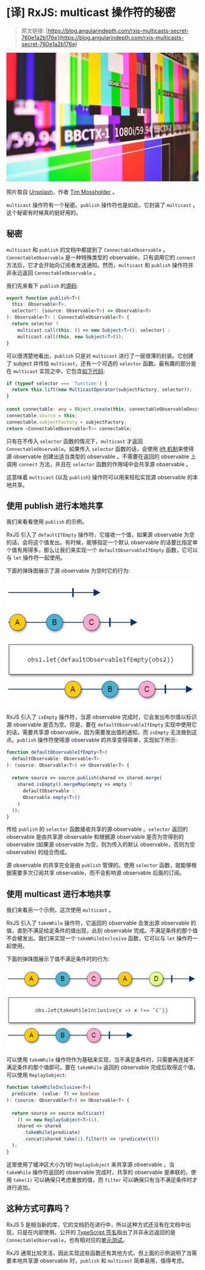 # [译] RxJS: multicast 操作符的秘密

> 原文链接: [https://blog.angularindepth.com/rxjs-multicasts-secret-760e1a2b176e](https://blog.angularindepth.com/rxjs-multicasts-secret-760e1a2b176e)

![Cover](../assets/The-Secret-Of-Multicast/header.jpeg)

照片取自 [Unsplash](https://unsplash.com/)，作者 [Tim Mossholder](https://unsplash.com/photos/oTjFWTHDRZQ) 。

`multicast` 操作符有一个秘密。`publish` 操作符也是如此，它封装了 `multicast` 。这个秘密有时候真的挺好用的。

## 秘密

`multicast` 和 `publish` 的文档中都提到了 `ConnectableObservable` 。`ConnectableObservable` 是一种特殊类型的 observable，只有调用它的 `connect` 方法后，它才会开始向订阅者发送通知。然而，`multicast` 和 `publish` 操作符并非永远返回 `ConnectableObservable` 。

我们先来看下 `publish` 的[源码](https://github.com/ReactiveX/rxjs/blob/5.4.3/src/operator/publish.ts#L24-L27):

```ts
export function publish<T>(
  this: Observable<T>,
  selector?: (source: Observable<T>) => Observable<T>
): Observable<T> | ConnectableObservable<T> {
  return selector ?
    multicast.call(this, () => new Subject<T>(), selector) :
    multicast.call(this, new Subject<T>());
}
```

可以很清楚地看出，`publish` 只是对 `multicast` 进行了一层很薄的封装。它创建了 subject 并传给 `multicast`，还有一个可选的 `selector` 函数。最有趣的部分是在 `multicast` 实现之中，它包含[如下代码](https://github.com/ReactiveX/rxjs/blob/5.4.3/src/operator/multicast.ts#L42-L50):

```ts
if (typeof selector === 'function') {
  return this.lift(new MulticastOperator(subjectFactory, selector));
}

const connectable: any = Object.create(this, connectableObservableDescriptor);
connectable.source = this;
connectable.subjectFactory = subjectFactory;
return <ConnectableObservable<T>> connectable;
```

只有在不传入 `selector` 函数的情况下，`multicast` 才返回 `ConnectableObservable`。如果传入 `selector` 函数的话，会使用 [lift 机制](https://github.com/ReactiveX/rxjs/issues/60)来使得源 observable 创建出适当类型的 observable 。不需要在返回的 observable 上调用 `connect` 方法，并且在 `selector` 函数的作用域中会共享源 observable 。

这意味着 `multicast` (以及 `publish`) 操作符可以用来轻松实现源 observable 的本地共享。

## 使用 publish 进行本地共享

我们来看看使用 `publish` 的示例。

RxJS 引入了 `defaultIfEmpty` 操作符，它接收一个值，如果源 observable 为空的话，会将这个值发出。有时候，能够指定一个默认 observable 的话要比指定单个值有用得多，那么让我们来实现一个 `defaultObservableIfEmpty` 函数，它可以与 `let` 操作符一起使用。

下面的弹珠图展示了源 observable 为空时它的行为:

![defaultObservableIfEmpty](../assets/The-Secret-Of-Multicast/defaultObservableIfEmpty.png)

RxJS 引入了 `isEmpty` 操作符，当源 observable 完成时，它会发出布尔值以标识源 observable 是否为空。但是，要在 `defaultObservableIfEmpty` 实现中使用它的话，需要共享源 observable，因为需要发出值的通知，而 `isEmpty` 无法做到这点。`publish` 操作符使得源 observable 的共享变得简单，实现如下所示:

```ts
function defaultObservableIfEmpty<T>(
  defaultObservable: Observable<T>
): (source: Observable<T>) => Observable<T> {

  return source => source.publish(shared => shared.merge(
    shared.isEmpty().mergeMap(empty => empty ?
      defaultObservable :
      Observable.empty<T>()
    )
  ));
}
```

传给 `publish` 的 `selector` 函数接收共享的源 observable 。`selector` 返回的 observable 是由共享源 observable 和根据源 observable 是否为空得到的 observable (如果源 observable 为空，则为传入的默认 observable，否则为空 observable) 的组合而成。

源 observable 的共享完全是由 `publish` 管理的。使用 `selector` 函数，就能够根据需要多次订阅共享 observable，而不会影响源 observable 后面的订阅。

## 使用 multicast 进行本地共享

我们来看另一个示例，这次使用 `multicast` 。

RxJS 引入了 `takeWhile` 操作符，它返回的 observable 会发出源 observable 的值，直到不满足给定条件的值出现，此刻 observable 完成。不满足条件的那个值不会被发出。我们来实现一个 `takeWhileInclusive` 函数，它可以与 `let` 操作符一起使用。

下面的弹珠图展示了值不满足条件时的行为:

![takeWhileInclusive](../assets/The-Secret-Of-Multicast/takeWhileInclusive.png)

可以使用 `takeWhile` 操作符作为基础来实现，当不满足条件时，只需要再连接不满足条件的那个值即可。要在 `takeWhile` 返回的 observable 完成后取得这个值，可以使用 `ReplaySubject`:

```ts
function takeWhileInclusive<T>(
  predicate: (value: T) => boolean
): (source: Observable<T>) => Observable<T> {

  return source => source.multicast(
    () => new ReplaySubject<T>(1),
    shared => shared
      .takeWhile(predicate)
      .concat(shared.take(1).filter(t => !predicate(t)))
  );
}
```

这里使用了缓冲区大小为1的 `ReplaySubject` 来共享源 observable 。当 `takeWhile` 操作符返回的 observable 完成时，共享的 observable 是串联的，使用 `take(1)` 可以确保只考虑重放的值，而 `filter` 可以确保只有当不满足条件时才进行追加。

## 这种方式可靠吗？

RxJS 5 是相当新的库，它的文档扔在进行中，所以这种方式还没有在文档中出现，只是在内部使用。公开的 [TypeScript 签名](https://github.com/ReactiveX/rxjs/blob/5.4.3/src/operator/multicast.ts#L7-L10)指出了并非永远返回的是 `ConnectableObservable`，也有相对应的[单元测试](https://github.com/ReactiveX/rxjs/blob/5.4.3/spec/operators/multicast-spec.ts#L86-L144)。

RxJS 通常比较灵活，因此实现这些函数还有其他方式，但上面的示例说明了当需要本地共享源 observable 时，`publish` 和 `multicast` 简单易用，值得考虑。
